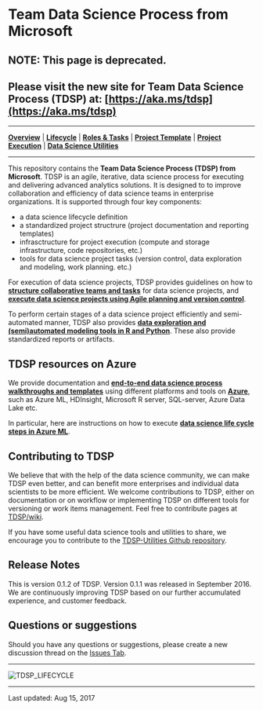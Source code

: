 # Team Data Science Process from Microsoft

## NOTE: This page is deprecated. 
## Please visit the new site for Team Data Science Process (TDSP) at: [https://aka.ms/tdsp](https://aka.ms/tdsp)

<hr>

[**Overview**](Docs/README.md) | [**Lifecycle**](Docs/lifecycle-detail.md) | [**Roles & Tasks**](Docs/roles-tasks.md) | [**Project Template**](https://github.com/Azure/Azure-TDSP-ProjectTemplate) | [**Project Execution**](Docs/project-execution.md) | [**Data Science Utilities**](https://github.com/Azure/Azure-TDSP-Utilities)

<hr>

This repository contains the **Team Data Science Process (TDSP) from Microsoft**. 
TDSP is an agile, iterative, data science process for executing and delivering advanced analytics solutions. It is designed to to improve collaboration and efficiency of data science teams in enterprise organizations. It is supported through four key components:
- a data science lifecycle definition
- a standardized project structrure (project documentation and reporting templates)
- infrasctructure for project execution (compute and storage infrastructure, code repositories, etc.)
- tools for data science project tasks (version control, data exploration and modeling, work planning. etc.)

For execution of data science projects, TDSP provides guidelines on how to [**structure collaborative teams and tasks**](Docs/roles-tasks.md) for data science projects, and [**execute data science projects using Agile planning and version control**](Docs/project-execution.md).

To perform certain stages of a data science project efficiently and semi-automated manner, TDSP also provides [**data exploration and (semi)automated modeling tools in R and Python**](https://github.com/Azure/Azure-TDSP-Utilities). These also provide standardized reports or artifacts.


## TDSP resources on Azure
We provide documentation and [**end-to-end data science process walkthroughs and templates**](https://azure.microsoft.com/en-us/documentation/learning-paths/data-science-process) using different platforms and tools on [**Azure**](https://azure.microsoft.com/en-us/), such as Azure ML, HDInsight, Microsoft R server, SQL-server, Azure Data Lake etc.

In particular, here are instructions on how to execute [**data science life cycle steps in Azure ML**](https://azure.microsoft.com/en-us/documentation/learning-paths/data-science-process). 

## Contributing to TDSP

We believe that with the help of the data science community, we can make TDSP even better, and can benefit more enterprises and individual data scientists to be more efficient. We welcome contributions to TDSP, either on documentation or on workflow or implementing TDSP on different tools for versioning or work items management. Feel free to contribute pages at [TDSP/wiki](https://github.com/Azure/Microsoft-TDSP/wiki). 

If you have some useful data science tools and utilities to share, we encourage you to contribute to 
the [TDSP-Utilities Github repository](https://github.com/Azure/Azure-TDSP-Utilities).  


## Release Notes

This is version 0.1.2 of TDSP. Version 0.1.1 was released in September 2016. We are continuously improving TDSP based on our further accumulated experience, and customer feedback. 

## Questions or suggestions

Should you have any questions or suggestions, please create a new discussion thread on the [Issues Tab](https://github.com/Azure/Microsoft-TDSP/issues).


<hr>

![TDSP_LIFECYCLE](./Docs/media/overview/tdsp-lifecycle.jpg) 

<hr>
Last updated: Aug 15, 2017
